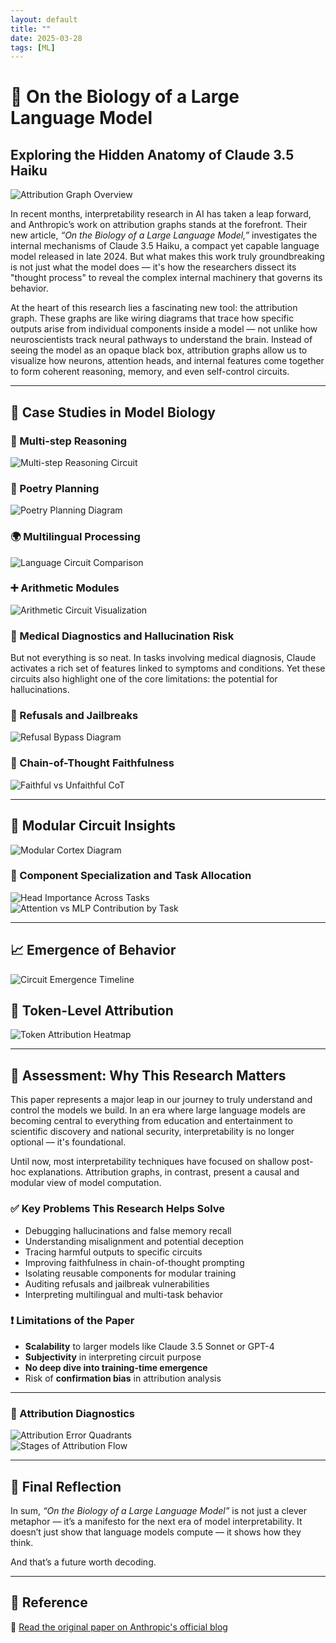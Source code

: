 ```yaml
---
layout: default
title: ""
date: 2025-03-28
tags: [ML]
---
```


# 🧠 On the Biology of a Large Language Model
## Exploring the Hidden Anatomy of Claude 3.5 Haiku

![Attribution Graph Overview](/assets/images/llm_blackbox/A_2D_digital_diagram_presents_a_simplified_represe.png)

In recent months, interpretability research in AI has taken a leap forward, and Anthropic’s work on attribution graphs stands at the forefront. Their new article, *“On the Biology of a Large Language Model,”* investigates the internal mechanisms of Claude 3.5 Haiku, a compact yet capable language model released in late 2024. But what makes this work truly groundbreaking is not just what the model does — it's how the researchers dissect its "thought process" to reveal the complex internal machinery that governs its behavior.

At the heart of this research lies a fascinating new tool: the attribution graph. These graphs are like wiring diagrams that trace how specific outputs arise from individual components inside a model — not unlike how neuroscientists track neural pathways to understand the brain. Instead of seeing the model as an opaque black box, attribution graphs allow us to visualize how neurons, attention heads, and internal features come together to form coherent reasoning, memory, and even self-control circuits.

---

## 🧩 Case Studies in Model Biology

### 🔁 Multi-step Reasoning  
![Multi-step Reasoning Circuit](/assets/images/llm_blackbox/A_diagram_in_the_digital_2D_vector_graphic_medium_.png)

### 📝 Poetry Planning  
![Poetry Planning Diagram](/assets/images/llm_blackbox/A_2D_digital_diagram_features_interconnected_nodes.png)

### 🌍 Multilingual Processing  
![Language Circuit Comparison](/assets/images/llm_blackbox/A_2D_digital_diagram_features_nodes_representing_b.png)

### ➕ Arithmetic Modules  
![Arithmetic Circuit Visualization](/assets/images/llm_blackbox/A_diagram_presents_four_horizontal_bar_graphs_stac.png)

### 🧬 Medical Diagnostics and Hallucination Risk  
But not everything is so neat. In tasks involving medical diagnosis, Claude activates a rich set of features linked to symptoms and conditions. Yet these circuits also highlight one of the core limitations: the potential for hallucinations.

### 🚫 Refusals and Jailbreaks  
![Refusal Bypass Diagram](/assets/images/llm_blackbox/A_directed_graph_diagram_in_a_digital_medium_illus.png)

### 🧭 Chain-of-Thought Faithfulness  
![Faithful vs Unfaithful CoT](/assets/images/llm_blackbox/A_pair_of_side-by-side_heatmap_visualizations_titl.png)

---

## 🧠 Modular Circuit Insights  
![Modular Cortex Diagram](/assets/images/llm_blackbox/A_2D_digital_diagram_depicts_an_attribution_graph_.png)

### 🔬 Component Specialization and Task Allocation  
![Head Importance Across Tasks](/assets/images/llm_blackbox/head_importance.png)  
![Attention vs MLP Contribution by Task](/assets/images/llm_blackbox/component_contribution.png)

---

## 📈 Emergence of Behavior  
![Circuit Emergence Timeline](/assets/images/llm_blackbox/circuit_emergence.png)

## 🧮 Token-Level Attribution  
![Token Attribution Heatmap](/assets/images/llm_blackbox/token_attribution.png)

---

## 🧪 Assessment: Why This Research Matters

This paper represents a major leap in our journey to truly understand and control the models we build. In an era where large language models are becoming central to everything from education and entertainment to scientific discovery and national security, interpretability is no longer optional — it's foundational.

Until now, most interpretability techniques have focused on shallow post-hoc explanations. Attribution graphs, in contrast, present a causal and modular view of model computation.

### ✅ Key Problems This Research Helps Solve

- Debugging hallucinations and false memory recall  
- Understanding misalignment and potential deception  
- Tracing harmful outputs to specific circuits  
- Improving faithfulness in chain-of-thought prompting  
- Isolating reusable components for modular training  
- Auditing refusals and jailbreak vulnerabilities  
- Interpreting multilingual and multi-task behavior  

### ❗ Limitations of the Paper

- **Scalability** to larger models like Claude 3.5 Sonnet or GPT-4  
- **Subjectivity** in interpreting circuit purpose  
- **No deep dive into training-time emergence**  
- Risk of **confirmation bias** in attribution analysis

---

### 🔎 Attribution Diagnostics  
![Attribution Error Quadrants](/assets/images/llm_blackbox/A_2x2_grid_diagram_with_attribution_error_types_is.png)  
![Stages of Attribution Flow](/assets/images/llm_blackbox/A_diagram_in_the_image_illustrates_concepts_relate.png)

---

## 🧠 Final Reflection

In sum, *“On the Biology of a Large Language Model”* is not just a clever metaphor — it’s a manifesto for the next era of model interpretability. It doesn’t just show that language models compute — it shows how they think.

And that’s a future worth decoding.

---

## 🔗 Reference  
📄 [Read the original paper on Anthropic's official blog](https://transformer-circuits.pub/2025/attribution-graphs/biology.html)
